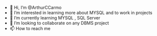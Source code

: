 - 👋 Hi, I’m @ArthurCCarmo
- 👀 I’m interested in learning more about MYSQL and to work in projects
- 🌱 I’m currently learning  MYSQL , SQL Server
- 💞️ I’m looking to collaborate on  any DBMS project
- 📫 How to reach me 

<!---
ArthurCCarmo/ArthurCCarmo is a ✨ special ✨ repository because its `README.md` (this file) appears on your GitHub profile.
You can click the Preview link to take a look at your changes.
--->
